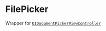 # FilePicker

Wrapper for [`UIDocumentPickerViewController`](https://developer.apple.com/documentation/uikit/uidocumentpickerviewcontroller)
